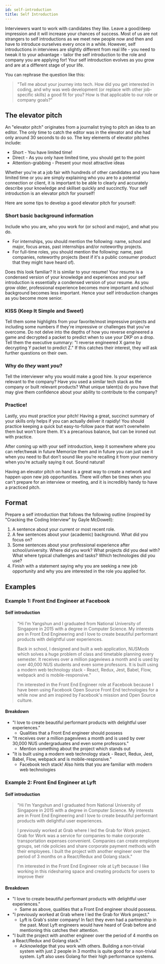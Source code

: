 ```yaml
---
id: self-introduction
title: Self Introduction
---
```


Interviewers want to work with candidates they like. Leave a good/deep impression and it will increase your chances of success. Most of us are not strangers to self introductions as we meet new people now and then and have to introduce ourselves every once in a while. However, self introductions in interviews are slightly different from real life - you need to tweak it to your advantage - tailor the self introduction to the role and company you are applying for! Your self introduction evolves as you grow and are at a different stage of your life.

You can rephrase the question like this:

> "Tell me about your journey into tech. How did you get interested in coding, and why was web development (or replace with other job-specific skills) a good fit for you? How is that applicable to our role or company goals?"

## The elevator pitch

An "elevator pitch" originates from a journalist trying to pitch an idea to an editor. The only time to catch the editor was in the elevator and she had only around 30 seconds to do so. The key elements of elevator pitches include:

- Short - You have limited time!
- Direct - As you only have limited time, you should get to the point
- Attention-grabbing - Present your most attractive ideas

Whether you're at a job fair with hundreds of other candidates and you have limited time or you are simply explaining who you are to a potential connection or client, it is important to be able to clearly and accurately describe your knowledge and skillset quickly and succinctly. Your self introduction is an elevator pitch for yourself!

Here are some tips to develop a good elevator pitch for yourself:

### Short basic background information

Include who you are, who you work for (or school and major), and what you do.

- For internships, you should mention the following: name, school and major, focus areas, past internships and/or noteworthy projects.
- For full-time roles, you should mention the following: name, past companies, noteworthy projects (best if it's a public consumer product that they might have heard of).

Does this look familiar? It is similar to your resume! Your resume is a condensed version of your knowledge and experiences and your self introduction is essentially a condensed version of your resume. As you grow older, professional experience becomes more important and school background becomes less important. Hence your self introduction changes as you become more senior.

### KISS (Keep It Simple and Sweet)

Tell them some highlights from your favorite/most impressive projects and including some numbers if they're impressive or challenges that you've overcome. Do not delve into the depths of how you reverse engineered a game and decrypted a packet to predict when to use your DKP on a drop. Tell them the executive summary: "I reverse engineered X game by decrypting Y packet to predict Z." If this catches their interest, they _will_ ask further questions on their own.

### Why do _they_ want _you_?

Tell the interviewer why you would make a good hire. Is your experience relevant to the company? Have you used a similar tech stack as the company or built relevant products? What unique talent(s) do you have that may give them confidence about your ability to contribute to the company?

### Practice!

Lastly, you must practice your pitch! Having a great, succinct summary of your skills only helps if you can actually deliver it rapidly! You should practice keeping a quick but easy-to-follow pace that won't overwhelm them but won't bore them. It's a precarious balance, but can be ironed out with practice.

After coming up with your self introduction, keep it somewhere where you can refer/tweak in future Memorize them and in future you can just use it when you need to But don’t sound like you’re recalling it from your memory when you’re actually saying it out. Sound natural!

Having an elevator pitch on hand is a great way to create a network and happen upon new job opportunities. There will often be times when you can't prepare for an interview or meeting, and it is incredibly handy to have a practiced pitch.

## Format

Prepare a self introduction that follows the following outline (inspired by "Cracking the Coding Interview" by Gayle McDowell):

1. A sentence about your current or most recent role.
1. A few sentences about your (academic) background. What did you focus on?
1. Some sentences about your professional experience after school/university. Where did you work? What projects did you deal with? What where typical challenges and tasks? Which technologies did you use?
1. Finish with a statement saying why you are seeking a new job opportunity and why you are interested in the role you applied for.

## Examples

### Example 1: Front End Engineer at Facebook

#### Self introduction

> "Hi I’m Yangshun and I graduated from National University of Singapore in 2015 with a degree in Computer Science. My interests are in Front End Engineering and I love to create beautiful performant products with delightful user experiences.
>
> Back in school, I designed and built a web application, NUSMods which solves a huge problem of class and timetable planning every semester. It receives over a million pageviews a month and is used by over 40,000 NUS students and even some professors. It is built using a modern web technology stack - React, Redux, Jest, Babel, Flow, webpack and is mobile-responsive."
>
> I'm interested in the Front End Engineer role at Facebook because I have been using Facebook Open Source Front End technologies for a while now and am inspired by Facebook's mission and Open Source culture.

#### Breakdown

- "I love to create beautiful performant products with delightful user experiences."
  - Qualities that a Front End engineer should possess
- "It receives over a million pageviews a month and is used by over 30,000 NUS undergraduates and even some professors."
  - Mention something about the project which stands out
- "It is built using a modern web technology stack - React, Redux, Jest, Babel, Flow, webpack and is mobile-responsive."
  - Facebook tech stack! Also hints that you are familiar with modern web technologies

### Example 2: Front End Engineer at Lyft

#### Self introduction

> "Hi I’m Yangshun and I graduated from National University of Singapore in 2015 with a degree in Computer Science. My interests are in Front End Engineering and I love to create beautiful performant products with delightful user experiences.
>
> I previously worked at Grab where I led the Grab for Work project. Grab for Work was a service for companies to make corporate transportation expenses convenient. Companies can create employee groups, set ride policies and share corporate payment methods with their employees. I built the project with another engineer over the period of 3 months on a React/Redux and Golang stack."
>
> I'm interested in the Front End Engineer role at Lyft because I like working in this ridesharing space and creating products for users to improve their

#### Breakdown

- "I love to create beautiful performant products with delightful user experiences."
  - Same as above, qualities that a Front End engineer should possess.
- "I previously worked at Grab where I led the Grab for Work project."
  - Lyft is Grab's sister company! In fact they even had a partnership in the past. Most Lyft engineers would have heard of Grab before and mentioning this catches their attention.
- "I built the project with another engineer over the period of 4 months on a React/Redux and Golang stack."
  - Acknowledge that you work with others. Building a non-trivial system with just 2 people in 3 months is quite good for a non-trivial system. Lyft also uses Golang for their high performance systems.
